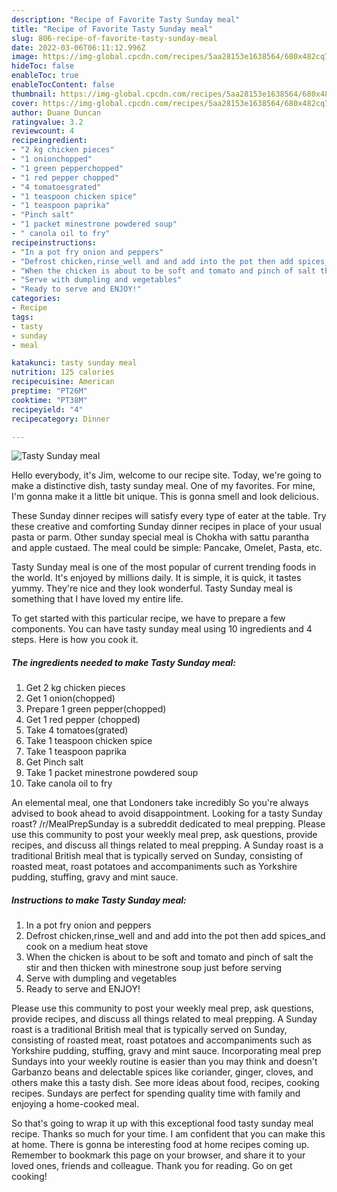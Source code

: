 ```yaml
---
description: "Recipe of Favorite Tasty Sunday meal"
title: "Recipe of Favorite Tasty Sunday meal"
slug: 806-recipe-of-favorite-tasty-sunday-meal
date: 2022-03-06T06:11:12.996Z
image: https://img-global.cpcdn.com/recipes/5aa28153e1638564/680x482cq70/tasty-sunday-meal-recipe-main-photo.jpg
hideToc: false
enableToc: true
enableTocContent: false
thumbnail: https://img-global.cpcdn.com/recipes/5aa28153e1638564/680x482cq70/tasty-sunday-meal-recipe-main-photo.jpg
cover: https://img-global.cpcdn.com/recipes/5aa28153e1638564/680x482cq70/tasty-sunday-meal-recipe-main-photo.jpg
author: Duane Duncan
ratingvalue: 3.2
reviewcount: 4
recipeingredient:
- "2 kg chicken pieces"
- "1 onionchopped"
- "1 green pepperchopped"
- "1 red pepper chopped"
- "4 tomatoesgrated"
- "1 teaspoon chicken spice"
- "1 teaspoon paprika"
- "Pinch salt"
- "1 packet minestrone powdered soup"
- " canola oil to fry"
recipeinstructions:
- "In a pot fry onion and peppers"
- "Defrost chicken,rinse_well and and add into the pot then add spices_and cook on a medium heat stove"
- "When the chicken is about to be soft and tomato and pinch of salt the stir and then thicken with minestrone soup just before serving"
- "Serve with dumpling and vegetables"
- "Ready to serve and ENJOY!"
categories:
- Recipe
tags:
- tasty
- sunday
- meal

katakunci: tasty sunday meal 
nutrition: 125 calories
recipecuisine: American
preptime: "PT26M"
cooktime: "PT38M"
recipeyield: "4"
recipecategory: Dinner

---
```



![Tasty Sunday meal](https://img-global.cpcdn.com/recipes/5aa28153e1638564/680x482cq70/tasty-sunday-meal-recipe-main-photo.jpg)

Hello everybody, it's Jim, welcome to our recipe site. Today, we're going to make a distinctive dish, tasty sunday meal. One of my favorites. For mine, I'm gonna make it a little bit unique. This is gonna smell and look delicious.

These Sunday dinner recipes will satisfy every type of eater at the table. Try these creative and comforting Sunday dinner recipes in place of your usual pasta or parm. Other sunday special meal is Chokha with sattu parantha and apple custaed. The meal could be simple: Pancake, Omelet, Pasta, etc.

Tasty Sunday meal is one of the most popular of current trending foods in the world. It's enjoyed by millions daily. It is simple, it is quick, it tastes yummy. They're nice and they look wonderful. Tasty Sunday meal is something that I have loved my entire life.


To get started with this particular recipe, we have to prepare a few components. You can have tasty sunday meal using 10 ingredients and 4 steps. Here is how you cook it.

<!--inarticleads1-->

##### The ingredients needed to make Tasty Sunday meal:

1. Get 2 kg chicken pieces
1. Get 1 onion(chopped)
1. Prepare 1 green pepper(chopped)
1. Get 1 red pepper (chopped)
1. Take 4 tomatoes(grated)
1. Take 1 teaspoon chicken spice
1. Take 1 teaspoon paprika
1. Get Pinch salt
1. Take 1 packet minestrone powdered soup
1. Take  canola oil to fry


An elemental meal, one that Londoners take incredibly So you&#39;re always advised to book ahead to avoid disappointment. Looking for a tasty Sunday roast? /r/MealPrepSunday is a subreddit dedicated to meal prepping. Please use this community to post your weekly meal prep, ask questions, provide recipes, and discuss all things related to meal prepping. A Sunday roast is a traditional British meal that is typically served on Sunday, consisting of roasted meat, roast potatoes and accompaniments such as Yorkshire pudding, stuffing, gravy and mint sauce. 

<!--inarticleads2-->

##### Instructions to make Tasty Sunday meal:

1. In a pot fry onion and peppers
1. Defrost chicken,rinse_well and and add into the pot then add spices_and cook on a medium heat stove
1. When the chicken is about to be soft and tomato and pinch of salt the stir and then thicken with minestrone soup just before serving
1. Serve with dumpling and vegetables
1. Ready to serve and ENJOY!

Please use this community to post your weekly meal prep, ask questions, provide recipes, and discuss all things related to meal prepping. A Sunday roast is a traditional British meal that is typically served on Sunday, consisting of roasted meat, roast potatoes and accompaniments such as Yorkshire pudding, stuffing, gravy and mint sauce. Incorporating meal prep Sundays into your weekly routine is easier than you may think and doesn&#39;t Garbanzo beans and delectable spices like coriander, ginger, cloves, and others make this a tasty dish. See more ideas about food, recipes, cooking recipes. Sundays are perfect for spending quality time with family and enjoying a home-cooked meal. 

So that's going to wrap it up with this exceptional food tasty sunday meal recipe. Thanks so much for your time. I am confident that you can make this at home. There is gonna be interesting food at home recipes coming up. Remember to bookmark this page on your browser, and share it to your loved ones, friends and colleague. Thank you for reading. Go on get cooking!
